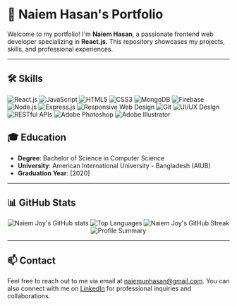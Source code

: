 # 👋 Naiem Hasan's Portfolio

Welcome to my portfolio! I'm **Naiem Hasan**, a passionate frontend web developer specializing in **React.js**. This repository showcases my projects, skills, and professional experiences.

---

## 🛠️ Skills

![React.js](https://img.shields.io/badge/-React.js-61DAFB?logo=react&logoColor=white&style=flat-square)
![JavaScript](https://img.shields.io/badge/-JavaScript-F7DF1E?logo=javascript&logoColor=black&style=flat-square)
![HTML5](https://img.shields.io/badge/-HTML5-E34F26?logo=html5&logoColor=white&style=flat-square)
![CSS3](https://img.shields.io/badge/-CSS3-1572B6?logo=css3&logoColor=white&style=flat-square)
![MongoDB](https://img.shields.io/badge/-MongoDB-47A248?logo=mongodb&logoColor=white&style=flat-square)
![Firebase](https://img.shields.io/badge/-Firebase-FFCA28?logo=firebase&logoColor=black&style=flat-square)
![Node.js](https://img.shields.io/badge/-Node.js-339933?logo=node.js&logoColor=white&style=flat-square)
![Express.js](https://img.shields.io/badge/-Express.js-000000?logo=express&logoColor=white&style=flat-square)
![Responsive Web Design](https://img.shields.io/badge/-Responsive%20Web%20Design-4285F4?logo=google&logoColor=white&style=flat-square)
![Git](https://img.shields.io/badge/-Git-F05032?logo=git&logoColor=white&style=flat-square)
![UI/UX Design](https://img.shields.io/badge/-UI%2FUX%20Design-6200EA?logo=adobe&logoColor=white&style=flat-square)
![RESTful APIs](https://img.shields.io/badge/-RESTful%20APIs-FF6F00?logo=api&logoColor=white&style=flat-square)
![Adobe Photoshop](https://img.shields.io/badge/-Adobe%20Photoshop-31A8FF?logo=adobe-photoshop&logoColor=white&style=flat-square)
![Adobe Illustrator](https://img.shields.io/badge/-Adobe%20Illustrator-FF9A00?logo=adobe-illustrator&logoColor=white&style=flat-square)

## 🎓 Education

- **Degree**: Bachelor of Science in Computer Science
- **University**: American International University - Bangladesh (AIUB)
- **Graduation Year**: [2020]

---

## 📊 GitHub Stats

<p align="center">
  <img src="https://github-readme-stats.vercel.app/api?username=naiemjoy1&show_icons=true&theme=radical" alt="Naiem Joy's GitHub stats" />
    <img src="https://github-readme-stats.vercel.app/api/top-langs/?username=naiemjoy1&layout=compact&theme=radical" alt="Top Languages" />
  <img src="https://github-readme-streak-stats.herokuapp.com/?user=naiemjoy1&theme=radical" alt="Naiem Joy's GitHub Streak" />
  <img src="https://github-profile-summary-cards.vercel.app/api/cards/profile-details?username=naiemjoy1&theme=radical" alt="Profile Summary" />
</p>

---

## 📫 Contact

Feel free to reach out to me via email at naiemunhasan@gmail.com. You can also connect with me on [LinkedIn](https://www.linkedin.com/in/naiemjoy1/) for professional inquiries and collaborations.
